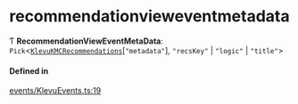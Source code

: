 # recommendationvieweventmetadata
      
Ƭ **RecommendationViewEventMetaData**: `Pick`<[`KlevuKMCRecommendations`](klevukmcrecommendations.md)[``"metadata"``], ``"recsKey"`` \| ``"logic"`` \| ``"title"``\>

#### Defined in

[events/KlevuEvents.ts:19](https://github.com/klevultd/frontend-sdk/blob/6dc6e86/packages/klevu-core/src/events/KlevuEvents.ts#L19)


